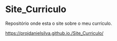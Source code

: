 # Site_Curriculo
Repositório onde esta o site sobre o meu currículo.










https://projdanielsilva.github.io./Site_Curriculo/
